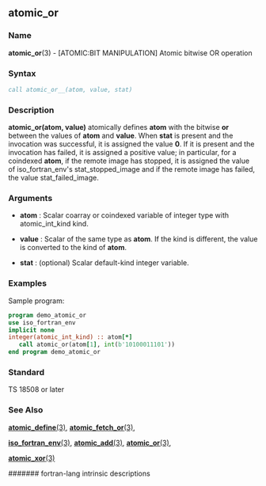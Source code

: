## atomic\_or
### __Name__

__atomic\_or__(3) - \[ATOMIC:BIT MANIPULATION\] Atomic bitwise OR operation


### __Syntax__
```fortran
call atomic_or__(atom, value, stat)
```
### __Description__

__atomic\_or(atom, value)__ atomically defines __atom__ with the bitwise __or__
between the values of __atom__ and __value__. When __stat__ is present and the
invocation was successful, it is assigned the value __0__. If it is present
and the invocation has failed, it is assigned a positive value; in
particular, for a coindexed __atom__, if the remote image has stopped, it is
assigned the value of iso\_fortran\_env's stat\_stopped\_image and if
the remote image has failed, the value stat\_failed\_image.

### __Arguments__

  - __atom__
    : Scalar coarray or coindexed variable of integer type with
    atomic\_int\_kind kind.

  - __value__
    : Scalar of the same type as __atom__. If the kind is different, the value
    is converted to the kind of __atom__.

  - __stat__
    : (optional) Scalar default-kind integer variable.

### __Examples__

Sample program:

```fortran
program demo_atomic_or
use iso_fortran_env
implicit none
integer(atomic_int_kind) :: atom[*]
   call atomic_or(atom[1], int(b'10100011101'))
end program demo_atomic_or
```

### __Standard__

TS 18508 or later

### __See Also__

[__atomic\_define__(3)](ATOMIC_DEFINE),
[__atomic\_fetch\_or__(3)](ATOMIC_FETCH),

[__iso\_fortran\_env__(3)](),
[__atomic\_add__(3)](ATOMIC_ADD),
[__atomic\_or__(3)](ATOMIC_OR),

[__atomic\_xor__(3)](ATOMIC_XOR)

####### fortran-lang intrinsic descriptions
